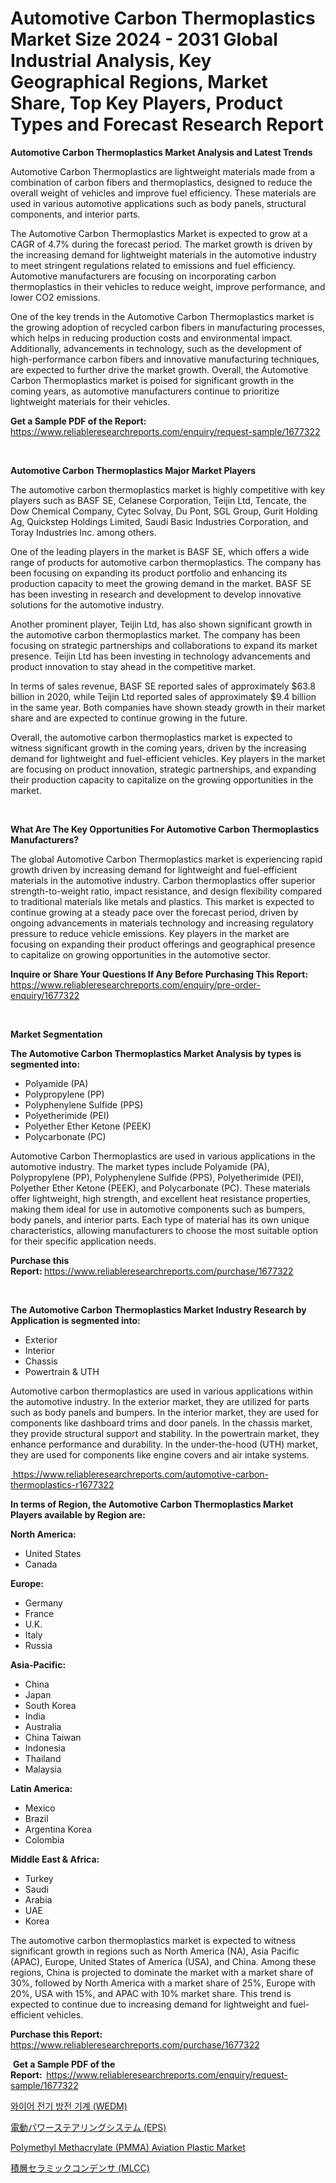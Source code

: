<p><h1>Automotive Carbon Thermoplastics Market Size 2024 - 2031 Global Industrial Analysis, Key Geographical Regions, Market Share, Top Key Players, Product Types and Forecast Research Report</h1></p><p><strong>Automotive Carbon Thermoplastics Market Analysis and Latest Trends</strong></p>
<p><p>Automotive Carbon Thermoplastics are lightweight materials made from a combination of carbon fibers and thermoplastics, designed to reduce the overall weight of vehicles and improve fuel efficiency. These materials are used in various automotive applications such as body panels, structural components, and interior parts.</p><p>The Automotive Carbon Thermoplastics Market is expected to grow at a CAGR of 4.7% during the forecast period. The market growth is driven by the increasing demand for lightweight materials in the automotive industry to meet stringent regulations related to emissions and fuel efficiency. Automotive manufacturers are focusing on incorporating carbon thermoplastics in their vehicles to reduce weight, improve performance, and lower CO2 emissions.</p><p>One of the key trends in the Automotive Carbon Thermoplastics market is the growing adoption of recycled carbon fibers in manufacturing processes, which helps in reducing production costs and environmental impact. Additionally, advancements in technology, such as the development of high-performance carbon fibers and innovative manufacturing techniques, are expected to further drive the market growth. Overall, the Automotive Carbon Thermoplastics market is poised for significant growth in the coming years, as automotive manufacturers continue to prioritize lightweight materials for their vehicles.</p></p>
<p><strong>Get a Sample PDF of the Report:&nbsp;</strong> <a href="https://www.reliableresearchreports.com/enquiry/request-sample/1677322">https://www.reliableresearchreports.com/enquiry/request-sample/1677322</a></p>
<p>&nbsp;</p>
<p><strong>Automotive Carbon Thermoplastics Major Market Players</strong></p>
<p><p>The automotive carbon thermoplastics market is highly competitive with key players such as BASF SE, Celanese Corporation, Teijin Ltd, Tencate, the Dow Chemical Company, Cytec Solvay, Du Pont, SGL Group, Gurit Holding Ag, Quickstep Holdings Limited, Saudi Basic Industries Corporation, and Toray Industries Inc. among others.</p><p>One of the leading players in the market is BASF SE, which offers a wide range of products for automotive carbon thermoplastics. The company has been focusing on expanding its product portfolio and enhancing its production capacity to meet the growing demand in the market. BASF SE has been investing in research and development to develop innovative solutions for the automotive industry.</p><p>Another prominent player, Teijin Ltd, has also shown significant growth in the automotive carbon thermoplastics market. The company has been focusing on strategic partnerships and collaborations to expand its market presence. Teijin Ltd has been investing in technology advancements and product innovation to stay ahead in the competitive market.</p><p>In terms of sales revenue, BASF SE reported sales of approximately $63.8 billion in 2020, while Teijin Ltd reported sales of approximately $9.4 billion in the same year. Both companies have shown steady growth in their market share and are expected to continue growing in the future.</p><p>Overall, the automotive carbon thermoplastics market is expected to witness significant growth in the coming years, driven by the increasing demand for lightweight and fuel-efficient vehicles. Key players in the market are focusing on product innovation, strategic partnerships, and expanding their production capacity to capitalize on the growing opportunities in the market.</p></p>
<p>&nbsp;</p>
<p><strong>What Are The Key Opportunities For Automotive Carbon Thermoplastics Manufacturers?</strong></p>
<p><p>The global Automotive Carbon Thermoplastics market is experiencing rapid growth driven by increasing demand for lightweight and fuel-efficient materials in the automotive industry. Carbon thermoplastics offer superior strength-to-weight ratio, impact resistance, and design flexibility compared to traditional materials like metals and plastics. This market is expected to continue growing at a steady pace over the forecast period, driven by ongoing advancements in materials technology and increasing regulatory pressure to reduce vehicle emissions. Key players in the market are focusing on expanding their product offerings and geographical presence to capitalize on growing opportunities in the automotive sector.</p></p>
<p><strong>Inquire or Share Your Questions If Any Before Purchasing This Report:</strong> <a href="https://www.reliableresearchreports.com/enquiry/pre-order-enquiry/1677322">https://www.reliableresearchreports.com/enquiry/pre-order-enquiry/1677322</a></p>
<p>&nbsp;</p>
<p><strong>Market Segmentation</strong></p>
<p><strong>The Automotive Carbon Thermoplastics Market Analysis by types is segmented into:</strong></p>
<p><ul><li>Polyamide (PA)</li><li>Polypropylene (PP)</li><li>Polyphenylene Sulfide (PPS)</li><li>Polyetherimide (PEI)</li><li>Polyether Ether Ketone (PEEK)</li><li>Polycarbonate (PC)</li></ul></p>
<p><p>Automotive Carbon Thermoplastics are used in various applications in the automotive industry. The market types include Polyamide (PA), Polypropylene (PP), Polyphenylene Sulfide (PPS), Polyetherimide (PEI), Polyether Ether Ketone (PEEK), and Polycarbonate (PC). These materials offer lightweight, high strength, and excellent heat resistance properties, making them ideal for use in automotive components such as bumpers, body panels, and interior parts. Each type of material has its own unique characteristics, allowing manufacturers to choose the most suitable option for their specific application needs.</p></p>
<p><strong>Purchase this Report:&nbsp;</strong><a href="https://www.reliableresearchreports.com/purchase/1677322">https://www.reliableresearchreports.com/purchase/1677322</a></p>
<p>&nbsp;</p>
<p><strong>The Automotive Carbon Thermoplastics Market Industry Research by Application is segmented into:</strong></p>
<p><ul><li>Exterior</li><li>Interior</li><li>Chassis</li><li>Powertrain & UTH</li></ul></p>
<p><p>Automotive carbon thermoplastics are used in various applications within the automotive industry. In the exterior market, they are utilized for parts such as body panels and bumpers. In the interior market, they are used for components like dashboard trims and door panels. In the chassis market, they provide structural support and stability. In the powertrain market, they enhance performance and durability. In the under-the-hood (UTH) market, they are used for components like engine covers and air intake systems.</p></p>
<p><a href="https://www.reliableresearchreports.com/automotive-carbon-thermoplastics-r1677322">&nbsp;https://www.reliableresearchreports.com/automotive-carbon-thermoplastics-r1677322</a></p>
<p><strong>In terms of Region, the Automotive Carbon Thermoplastics Market Players available by Region are:</strong></p>
<p>
    <p> <strong> North America: </strong>
        <ul>
            <li>United States</li>
            <li>Canada</li>
        </ul>
        </p> 
    <p> <strong> Europe: </strong>
        <ul>
            <li>Germany</li>
            <li>France</li>
            <li>U.K.</li>
            <li>Italy</li>
            <li>Russia</li>
        </ul>
        </p> 
    <p> <strong> Asia-Pacific: </strong>
        <ul>
            <li>China</li>
            <li>Japan</li>
            <li>South Korea</li>
            <li>India</li>
            <li>Australia</li>
            <li>China Taiwan</li>
            <li>Indonesia</li>
            <li>Thailand</li>
            <li>Malaysia</li>
        </ul>
        </p> 
    <p> <strong> Latin America: </strong>
        <ul>
            <li>Mexico</li>
            <li>Brazil</li>
            <li>Argentina Korea</li>
            <li>Colombia</li>
        </ul>
        </p> 
    <p> <strong> Middle East & Africa: </strong>
        <ul>
            <li>Turkey</li>
            <li>Saudi</li>
            <li>Arabia</li>
            <li>UAE</li>
            <li>Korea</li>
        </ul>
    </p>
    </p>
<p><p>The automotive carbon thermoplastics market is expected to witness significant growth in regions such as North America (NA), Asia Pacific (APAC), Europe, United States of America (USA), and China. Among these regions, China is projected to dominate the market with a market share of 30%, followed by North America with a market share of 25%, Europe with 20%, USA with 15%, and APAC with 10% market share. This trend is expected to continue due to increasing demand for lightweight and fuel-efficient vehicles.</p></p>
<p><strong>Purchase this Report: </strong><a href="https://www.reliableresearchreports.com/purchase/1677322">https://www.reliableresearchreports.com/purchase/1677322</a></p>
<p>&nbsp;<strong>Get a Sample PDF of the Report:&nbsp;&nbsp;</strong><a href="https://www.reliableresearchreports.com/enquiry/request-sample/1677322">https://www.reliableresearchreports.com/enquiry/request-sample/1677322</a></p>
<p><strong></strong></p>
<p><p><a href="https://github.com/brainlyez1/Market-Research-Report-List-1/blob/main/557079090804.md">와이어 전기 방전 기계 (WEDM)</a></p><p><a href="https://github.com/mares423/Market-Research-Report-List-1/blob/main/975173099410.md">電動パワーステアリングシステム (EPS)</a></p><p><a href="https://github.com/mabutironaldo/Market-Research-Report-List-4/blob/main/polymethyl-methacrylate-pmma-aviation-plastic-market.md">Polymethyl Methacrylate (PMMA) Aviation Plastic Market</a></p><p><a href="https://github.com/SarahFahey88/Market-Research-Report-List-1/blob/main/636228299409.md">積層セラミックコンデンサ (MLCC)</a></p></p>